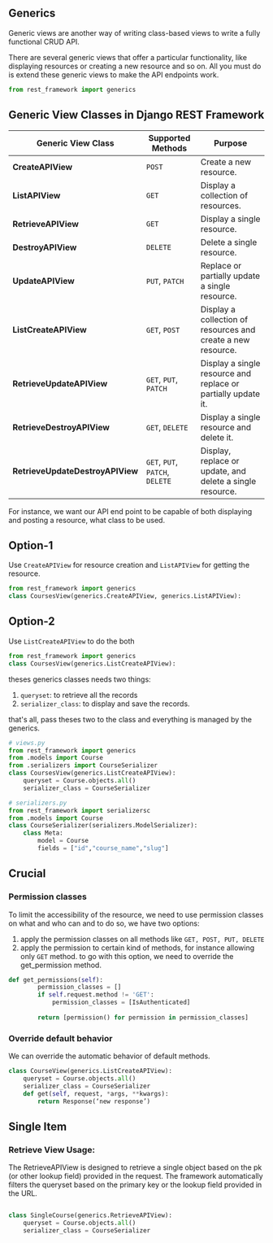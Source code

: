 ## Generics

Generic views are another way of writing class-based views to write a fully functional CRUD API.

There are several generic views that offer a particular functionality, like displaying resources or creating a new resource and so on. All you must do is extend these generic views to make the API endpoints work.

```py
from rest_framework import generics
```

## Generic View Classes in Django REST Framework

| **Generic View Class**           | **Supported Methods**           | **Purpose**                                                   |
| -------------------------------- | ------------------------------- | ------------------------------------------------------------- |
| **CreateAPIView**                | `POST`                          | Create a new resource.                                        |
| **ListAPIView**                  | `GET`                           | Display a collection of resources.                            |
| **RetrieveAPIView**              | `GET`                           | Display a single resource.                                    |
| **DestroyAPIView**               | `DELETE`                        | Delete a single resource.                                     |
| **UpdateAPIView**                | `PUT`, `PATCH`                  | Replace or partially update a single resource.                |
| **ListCreateAPIView**            | `GET`, `POST`                   | Display a collection of resources and create a new resource.  |
| **RetrieveUpdateAPIView**        | `GET`, `PUT`, `PATCH`           | Display a single resource and replace or partially update it. |
| **RetrieveDestroyAPIView**       | `GET`, `DELETE`                 | Display a single resource and delete it.                      |
| **RetrieveUpdateDestroyAPIView** | `GET`, `PUT`, `PATCH`, `DELETE` | Display, replace or update, and delete a single resource.     |

For instance, we want our API end point to be capable of both displaying and posting a resource, what class to be used.

## Option-1

Use `CreateAPIView` for resource creation and `ListAPIView` for getting the resource.

```py
from rest_framework import generics
class CoursesView(generics.CreateAPIView, generics.ListAPIView):


```

## Option-2

Use `ListCreateAPIView` to do the both

```py
from rest_framework import generics
class CoursesView(generics.ListCreateAPIView):


```

theses generics classes needs two things:

1. `queryset`: to retrieve all the records
2. `serializer_class`: to display and save the records.

that's all, pass theses two to the class and everything is managed by the generics.

```py
# views.py
from rest_framework import generics
from .models import Course
from .serializers import CourseSerializer
class CoursesView(generics.ListCreateAPIView):
    queryset = Course.objects.all()
    serializer_class = CourseSerializer
```

```py
# serializers.py
from rest_framework import serializersc
from .models import Course
class CourseSerializer(serializers.ModelSerializer):
    class Meta:
        model = Course
        fields = ["id","course_name","slug"]
```

## Crucial

### Permission classes

To limit the accessibility of the resource, we need to use permission classes on what and who can and to do so, we have two options:

1. apply the permission classes on all methods like `GET, POST, PUT, DELETE`
2. apply the permission to certain kind of methods, for instance allowing only `GET` method. to go with this option, we need to override the get_permission method.

```py
def get_permissions(self):
        permission_classes = []
        if self.request.method != 'GET':
            permission_classes = [IsAuthenticated]
           
        return [permission() for permission in permission_classes]
```

### Override default behavior

We can override the automatic behavior of default methods.

```py
class CourseView(generics.ListCreateAPIView):
    queryset = Course.objects.all()
    serializer_class = CourseSerializer
    def get(self, request, *args, **kwargs):
        return Response(‘new response’)
```

## Single Item

### Retrieve View Usage:

The RetrieveAPIView is designed to retrieve a single object based on the pk (or other lookup field) provided in the request. The framework automatically filters the queryset based on the primary key or the lookup field provided in the URL.

```py

class SingleCourse(generics.RetrieveAPIView):
    queryset = Course.objects.all()
    serializer_class = CourseSerializer

```
